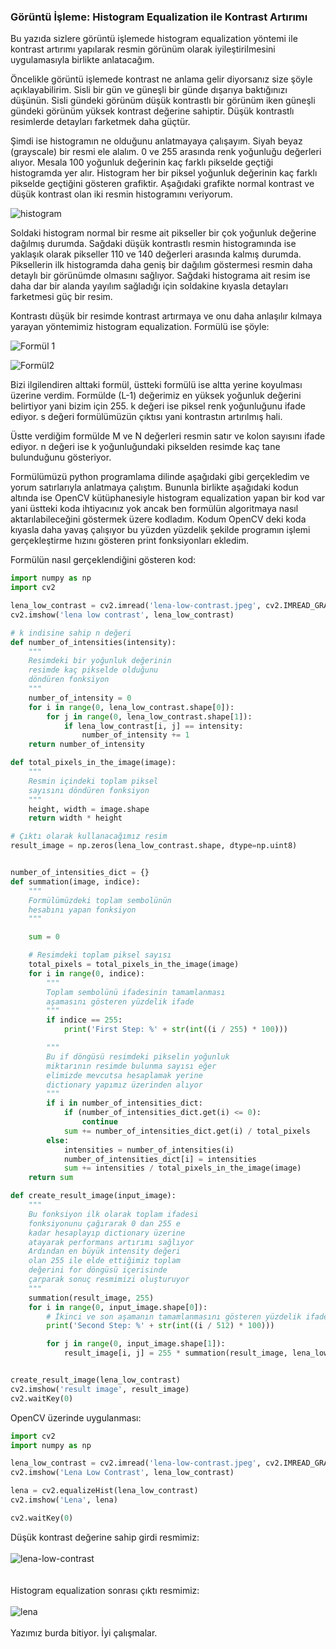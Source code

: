 ### Görüntü İşleme: Histogram Equalization ile Kontrast Artırımı
Bu yazıda sizlere görüntü işlemede histogram equalization yöntemi ile kontrast artırımı yapılarak resmin görünüm olarak iyileştirilmesini uygulamasıyla birlikte anlatacağım.

Öncelikle görüntü işlemede kontrast ne anlama gelir diyorsanız size şöyle açıklayabilirim. Sisli bir gün ve güneşli bir günde dışarıya baktığınızı düşünün. Sisli gündeki görünüm düşük kontrastlı bir görünüm iken güneşli gündeki görünüm yüksek kontrast değerine sahiptir. Düşük kontrastlı resimlerde detayları farketmek daha güçtür.

Şimdi ise histogramın ne olduğunu anlatmayaya çalışayım. Siyah beyaz (grayscale) bir resmi ele alalım. 0 ve 255 arasında renk yoğunluğu değerleri alıyor. Mesala 100 yoğunluk değerinin kaç farklı pikselde geçtiği histogramda yer alır. Histogram her bir piksel yoğunluk değerinin kaç farklı pikselde geçtiğini gösteren grafiktir. Aşağıdaki grafikte normal kontrast ve düşük kontrast olan iki resmin histogramını veriyorum.

![histogram](grafik.png)

Soldaki histogram normal bir resme ait pikseller bir çok yoğunluk değerine dağılmış durumda. Sağdaki düşük kontrastlı resmin histogramında ise yaklaşık olarak pikseller 110 ve 140 değerleri arasında kalmış durumda. Piksellerin ilk histogramda daha geniş bir dağılım göstermesi resmin daha detaylı bir görünümde olmasını sağlıyor. Sağdaki histograma ait resim ise daha dar bir alanda yayılım sağladığı için soldakine kıyasla detayları farketmesi güç bir resim.

Kontrastı düşük bir resimde kontrast artırmaya ve onu daha anlaşılır kılmaya yarayan yöntemimiz histogram equalization. Formülü ise şöyle:

![Formül 1](formul1.png)

![Formül2](formul2.png)

Bizi ilgilendiren alttaki formül, üstteki formülü ise altta yerine koyulması üzerine verdim. Formülde (L-1) değerimiz en yüksek yoğunluk değerini belirtiyor yani bizim için 255. k değeri ise piksel renk yoğunluğunu ifade ediyor. s değeri formülümüzün çıktısı yani kontrastın artırılmış hali.

Üstte verdiğim formülde M ve N değerleri resmin satır ve kolon sayısını ifade ediyor. n değeri ise k yoğunluğundaki pikselden resimde kaç tane bulunduğunu gösteriyor.

Formülümüzü python programlama dilinde aşağıdaki gibi gerçekledim ve yorum satırlarıyla anlatmaya çalıştım. Bununla birlikte aşağıdaki kodun altında ise OpenCV kütüphanesiyle histogram equalization yapan bir kod var yani üstteki koda ihtiyacınız yok ancak ben formülün algoritmaya nasıl aktarılabileceğini göstermek üzere kodladım. Kodum OpenCV deki koda kıyasla daha yavaş çalışıyor bu yüzden yüzdelik şekilde programın işlemi gerçekleştirme hızını gösteren print fonksiyonları ekledim.

Formülün nasıl gerçeklendiğini gösteren kod:
```py
import numpy as np
import cv2

lena_low_contrast = cv2.imread('lena-low-contrast.jpeg', cv2.IMREAD_GRAYSCALE)
cv2.imshow('lena low contrast', lena_low_contrast)

# k indisine sahip n değeri
def number_of_intensities(intensity):
    """
    Resimdeki bir yoğunluk değerinin 
    resimde kaç pikselde olduğunu
    döndüren fonksiyon
    """
    number_of_intensity = 0
    for i in range(0, lena_low_contrast.shape[0]):
        for j in range(0, lena_low_contrast.shape[1]):
            if lena_low_contrast[i, j] == intensity:
                number_of_intensity += 1
    return number_of_intensity

def total_pixels_in_the_image(image):
    """
    Resmin içindeki toplam piksel
    sayısını döndüren fonksiyon
    """
    height, width = image.shape
    return width * height

# Çıktı olarak kullanacağımız resim
result_image = np.zeros(lena_low_contrast.shape, dtype=np.uint8)


number_of_intensities_dict = {}
def summation(image, indice):
    """
    Formülümüzdeki toplam sembolünün
    hesabını yapan fonksiyon
    """

    sum = 0

    # Resimdeki toplam piksel sayısı
    total_pixels = total_pixels_in_the_image(image)
    for i in range(0, indice):
        """
        Toplam sembolünü ifadesinin tamamlanması 
        aşamasını gösteren yüzdelik ifade
        """
        if indice == 255:
            print('First Step: %' + str(int((i / 255) * 100)))

        """
        Bu if döngüsü resimdeki pikselin yoğunluk 
        miktarının resimde bulunma sayısı eğer
        elimizde mevcutsa hesaplamak yerine
        dictionary yapımız üzerinden alıyor
        """
        if i in number_of_intensities_dict:
            if (number_of_intensities_dict.get(i) <= 0):
                continue
            sum += number_of_intensities_dict.get(i) / total_pixels
        else:
            intensities = number_of_intensities(i)
            number_of_intensities_dict[i] = intensities
            sum += intensities / total_pixels_in_the_image(image)
    return sum

def create_result_image(input_image):
    """
    Bu fonksiyon ilk olarak toplam ifadesi
    fonksiyonunu çağırarak 0 dan 255 e 
    kadar hesaplayıp dictionary üzerine
    atayarak performans artırımı sağlıyor
    Ardından en büyük intensity değeri
    olan 255 ile elde ettiğimiz toplam
    değerini for döngüsü içerisinde
    çarparak sonuç resmimizi oluşturuyor
    """
    summation(result_image, 255)
    for i in range(0, input_image.shape[0]):
        # İkinci ve son aşamanın tamamlanmasını gösteren yüzdelik ifade
        print('Second Step: %' + str(int((i / 512) * 100)))

        for j in range(0, input_image.shape[1]):
            result_image[i, j] = 255 * summation(result_image, lena_low_contrast[i, j])


create_result_image(lena_low_contrast)
cv2.imshow('result image', result_image)
cv2.waitKey(0)
```

OpenCV üzerinde uygulanması:
```py
import cv2
import numpy as np

lena_low_contrast = cv2.imread('lena-low-contrast.jpeg', cv2.IMREAD_GRAYSCALE)
cv2.imshow('Lena Low Contrast', lena_low_contrast)

lena = cv2.equalizeHist(lena_low_contrast)
cv2.imshow('Lena', lena)

cv2.waitKey(0)
```

Düşük kontrast değerine sahip girdi resmimiz:
<br/><br/>
![lena-low-contrast](lena-low-contrast.png)
<br/><br/><br/>
Histogram equalization sonrası çıktı resmimiz:
<br/><br/>
![lena](lena.png)
<br/><br/>
Yazımız burda bitiyor. İyi çalışmalar.
